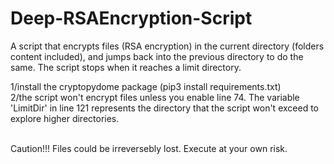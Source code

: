 # Deep-RSAEncryption-Script
A script that encrypts files (RSA encryption) in the current directory (folders content included), and jumps back into the previous directory to do the same. The script stops when it reaches a limit directory.<br />

1/install the cryptopydome package (pip3 install requirements.txt)<br />
2/the script won't encrypt files unless you enable line 74. The variable 'LimitDir' in line 121 represents the directory that the script won't exceed to explore higher directories.<br /><br />



Caution!!! Files could be irreversebly lost. Execute at your own risk.
